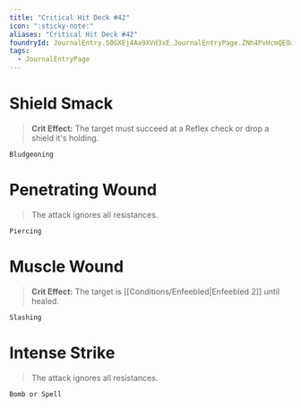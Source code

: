 ```yaml
---
title: "Critical Hit Deck #42"
icon: ":sticky-note:"
aliases: "Critical Hit Deck #42"
foundryId: JournalEntry.S0GXEj4Aa9XVd3xE.JournalEntryPage.ZNh4PvHcmQEOa65W
tags:
  - JournalEntryPage
---
```

# Shield Smack

> **Crit Effect:** The target must succeed at a Reflex check or drop a shield it's holding.

`Bludgeoning`

# Penetrating Wound

> The attack ignores all resistances.

`Piercing`

# Muscle Wound

> **Crit Effect:** The target is [[Conditions/Enfeebled|Enfeebled 2]] until healed.

`Slashing`

# Intense Strike

> The attack ignores all resistances.

`Bomb or Spell`